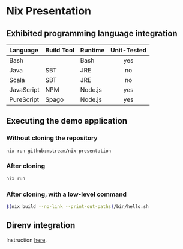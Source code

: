 # Nix Presentation

## Exhibited programming language integration

| Language | Build Tool | Runtime | Unit-Tested |
| :--- | :--- | :--- | :---: |
| Bash |  | Bash | yes |
| Java | SBT | JRE | no |
| Scala |  SBT | JRE | no |
| JavaScript | NPM | Node.js | yes |
| PureScript | Spago | Node.js | yes |

## Executing the demo application

### Without cloning the repository 

```bash
nix run github:mstream/nix-presentation
```

### After cloning

```bash
nix run
```

### After cloning, with a low-level command

```bash
$(nix build --no-link --print-out-paths)/bin/hello.sh
```

## Direnv integration

Instruction [here](https://github.com/nix-community/nix-direnv).

